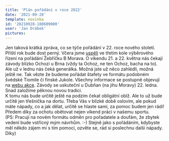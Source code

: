 ```yaml
---
title: 'Plán pořádání v roce 2022'
date: '2021-09-28'
template: novinka
id: '20210928-180609000'
user: 'Jan Drábek'
pictures:
---
```

Jen taková krátká zpráva, co se týče pořádání v 22. roce nového století.  
Příští rok bude dost perný. Včera jsme [uspěli](https://www.orientacnisporty.cz/upload/dokumenty/sekce-ob/zapissk270921.pdf) ve třetím kole výběrového řízení na pořádání Žebříčku B Morava. O víkendu 21. a 22. května nás čekají závody blízko Ochozi u Brna (vždy ta Ochoz, ne ten Ochoz, bacha na to).  
Ale už v lednu nás čeká generálka. Možná jste už něco zahlédli, možná ještě ne. Tak vězte že budeme pořádat štafety ve formátu podobném švédské Tiomile či finské Jukole. Všechny informace se postupně objevují na [webu akce](https://kratkyden.zabiny.club/). Závody se uskuteční u Dubňan (na jihu Moravy) 22. ledna. Snad založíme pěknou novou tradici.  
K tomu nás bude určitě ještě na podzim čekat obligátní oblž. Ale to už bude určitě jen třešnička na dortu.   Třeba Vás v blízké době oslovím, ale pokud máte nápady, co a jak dělat, určitě se hlaste sami, za pomoc budem jen rádi!  
Předem díky za ochotu obětovat nejen víkend práci v našemu sportu.  
(PS: Pracuji na novém formátu odměn pro pořadatele a doufám, že zbytek vedení bude vstřícný mým návrhům. :-) Stejně jako s pořádáním, kdybyste měl někdo zájem mi s tím pomoci, ozvěte se, rád si poslechnu další nápady. Díky)
